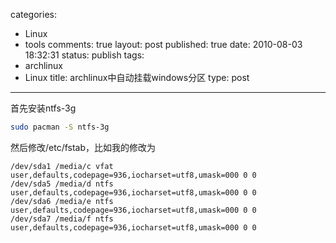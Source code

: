 categories: 
  - Linux
  - tools
comments: true
layout: post
published: true
date: 2010-08-03 18:32:31
status: publish
tags: 
  - archlinux
  - Linux
title: archlinux中自动挂载windows分区
type: post
---

首先安装ntfs-3g

```sh
sudo pacman -S ntfs-3g
```

然后修改/etc/fstab，比如我的修改为

``` 
/dev/sda1 /media/c vfat user,defaults,codepage=936,iocharset=utf8,umask=000 0 0
/dev/sda5 /media/d ntfs user,defaults,codepage=936,iocharset=utf8,umask=000 0 0
/dev/sda6 /media/e ntfs user,defaults,codepage=936,iocharset=utf8,umask=000 0 0
/dev/sda7 /media/f ntfs user,defaults,codepage=936,iocharset=utf8,umask=000 0 0
```
